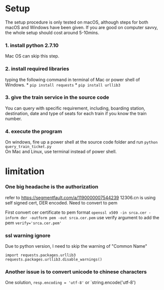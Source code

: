# Setup
The setup procedure is only tested on macOS, although steps for both macOS and Windows have been given.
If you are good on computer savvy, the whole setup should cost around 5-10mins.

### 1. install python 2.7.10 
Mac OS can skip this step.
### 2. install required libraries 
typing the following command in terminal of Mac or power shell of Windows.
 	* `pip install requests` 
	* `pip install urllib3` 
### 3. give the train service in the source code
You can query with specific requirement, including, boarding station, destination, date and type of seats for each train if you know the train number.
### 4. execute the program
On windows, fire up a power shell at the source code folder and run `python query_train_ticket.py`  
On Mac and Linux, use terminal instead of power shell.


# limitation





### One big headache is the authorization

refer to https://segmentfault.com/a/1190000007544239 
12306.cn is using self signed cert, DER encoded. Need to convert to pem

First convert cer certificate to pem format
`openssl x509 -in srca.cer -inform der -outform pem -out srca.cer.pem`
use verify argument to add the pem
`verify='srca.cer.pem'`   


### ssl warning ignore
Due to python version, I need to skip the warning of "Common Name"
```
import requests.packages.urllib3
requests.packages.urllib3.disable_warnings()
```


### Another issue is to convert unicode to chinese characters

One solution, 
`resp.encoding = 'utf-8'`
or
`string.encode('utf-8')